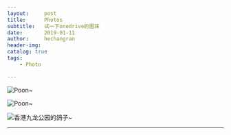 ```yaml
---
layout:     post
title:      Photos
subtitle:   试一下onedrive的图床
date:       2019-01-11
author:     hechangran
header-img:
catalog: true
tags:
    - Photo

---
```



![Poon~](https://storage.live.com/items/E8296157986DFB93!78621?authkey=AOavUaGV3KelzrE)

![Poon~](https://storage.live.com/items/E8296157986DFB93!78622?authkey=AH5BGF0bMKCsU8A)

![香港九龙公园的鸽子~](https://storage.live.com/items/E8296157986DFB93!78620?authkey=AH5BGF0bMKCsU8A)


---



